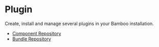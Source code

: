 # Plugin

Create, install and manage several plugins in your Bamboo installation.

* [Component Repository](https://github.com/elcodi/Plugin)
* [Bundle Repository](https://github.com/elcodi/PluginBundle)